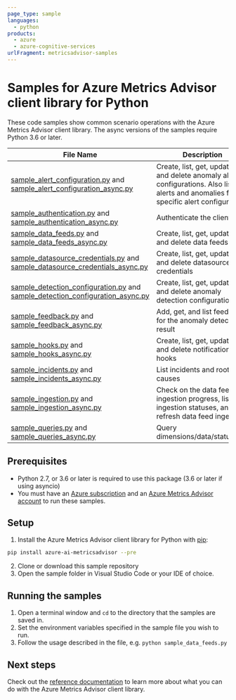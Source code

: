 ```yaml
---
page_type: sample
languages:
  - python
products:
  - azure
  - azure-cognitive-services
urlFragment: metricsadvisor-samples
---
```


# Samples for Azure Metrics Advisor client library for Python

These code samples show common scenario operations with the Azure Metrics Advisor client library.
The async versions of the samples require Python 3.6 or later.

|**File Name**|**Description**|
|----------------|-------------|
|[sample_alert_configuration.py][sample_alert_configuration] and [sample_alert_configuration_async.py][sample_alert_configuration_async]|Create, list, get, update, and delete anomaly alert configurations. Also list alerts and anomalies for a specific alert configuration.|
|[sample_authentication.py][sample_authentication] and [sample_authentication_async.py][sample_authentication_async]|Authenticate the clients|
|[sample_data_feeds.py][sample_data_feeds] and [sample_data_feeds_async.py][sample_data_feeds_async]|Create, list, get, update, and delete data feeds|
|[sample_datasource_credentials.py][sample_datasource_credentials] and [sample_datasource_credentials_async.py][sample_datasource_credentials_async]|Create, list, get, update, and delete datasource credentials|
|[sample_detection_configuration.py][sample_detection_configuration] and [sample_detection_configuration_async.py][sample_detection_configuration_async]|Create, list, get, update, and delete anomaly detection configurations|
|[sample_feedback.py][sample_feedback] and [sample_feedback_async.py][sample_feedback_async]|Add, get, and list feedback for the anomaly detection result|
|[sample_hooks.py][sample_hooks] and [sample_hooks_async.py][sample_hooks_async]|Create, list, get, update, and delete notification hooks|
|[sample_incidents.py][sample_incidents] and [sample_incidents_async.py][sample_incidents_async]|List incidents and root causes|
|[sample_ingestion.py][sample_ingestion] and [sample_ingestion_async.py][sample_ingestion_async]|Check on the data feed ingestion progress, list ingestion statuses, and refresh data feed ingestion|
|[sample_queries.py][sample_queries] and [sample_queries_async.py][sample_queries_async]|Query dimensions/data/status/etc.|

## Prerequisites

* Python 2.7, or 3.6 or later is required to use this package (3.6 or later if using asyncio)
* You must have an [Azure subscription][azure_subscription] and an
[Azure Metrics Advisor account][portal_metrics_advisor_account] to run these samples.

## Setup

1. Install the Azure Metrics Advisor client library for Python with [pip][pip]:

```bash
pip install azure-ai-metricsadvisor --pre
```

2. Clone or download this sample repository
3. Open the sample folder in Visual Studio Code or your IDE of choice.

## Running the samples

1. Open a terminal window and `cd` to the directory that the samples are saved in.
2. Set the environment variables specified in the sample file you wish to run.
3. Follow the usage described in the file, e.g. `python sample_data_feeds.py`

## Next steps

Check out the [reference documentation][reference_documentation] to learn more about
what you can do with the Azure Metrics Advisor client library.

[pip]: https://pypi.org/project/pip/
[azure_subscription]: https://azure.microsoft.com/free/
[portal_metrics_advisor_account]: https://ms.portal.azure.com/#create/Microsoft.CognitiveServicesMetricsAdvisor
[reference_documentation]: https://aka.ms/azsdk/python/metricsadvisor/docs

[sample_authentication]: https://github.com/Azure/azure-sdk-for-python/blob/main/sdk/metricsadvisor/azure-ai-metricsadvisor/samples/sample_authentication.py
[sample_authentication_async]: https://github.com/Azure/azure-sdk-for-python/blob/main/sdk/metricsadvisor/azure-ai-metricsadvisor/samples/async_samples/sample_authentication_async.py
[sample_data_feeds]: https://github.com/Azure/azure-sdk-for-python/blob/main/sdk/metricsadvisor/azure-ai-metricsadvisor/samples/sample_data_feeds.py
[sample_data_feeds_async]: https://github.com/Azure/azure-sdk-for-python/blob/main/sdk/metricsadvisor/azure-ai-metricsadvisor/samples/async_samples/sample_data_feeds_async.py
[sample_ingestion]: https://github.com/Azure/azure-sdk-for-python/blob/main/sdk/metricsadvisor/azure-ai-metricsadvisor/samples/sample_ingestion.py
[sample_ingestion_async]: https://github.com/Azure/azure-sdk-for-python/blob/main/sdk/metricsadvisor/azure-ai-metricsadvisor/samples/async_samples/sample_ingestion_async.py
[sample_detection_configuration]: https://github.com/Azure/azure-sdk-for-python/blob/main/sdk/metricsadvisor/azure-ai-metricsadvisor/samples/sample_detection_configuration.py
[sample_detection_configuration_async]: https://github.com/Azure/azure-sdk-for-python/blob/main/sdk/metricsadvisor/azure-ai-metricsadvisor/samples/async_samples/sample_detection_configuration_async.py
[sample_alert_configuration]: https://github.com/Azure/azure-sdk-for-python/blob/main/sdk/metricsadvisor/azure-ai-metricsadvisor/samples/sample_alert_configuration.py
[sample_alert_configuration_async]: https://github.com/Azure/azure-sdk-for-python/blob/main/sdk/metricsadvisor/azure-ai-metricsadvisor/samples/async_samples/sample_alert_configuration_async.py
[sample_hooks]: https://github.com/Azure/azure-sdk-for-python/blob/main/sdk/metricsadvisor/azure-ai-metricsadvisor/samples/sample_hooks.py
[sample_hooks_async]: https://github.com/Azure/azure-sdk-for-python/blob/main/sdk/metricsadvisor/azure-ai-metricsadvisor/samples/async_samples/sample_hooks_async.py
[sample_feedback]: https://github.com/Azure/azure-sdk-for-python/blob/main/sdk/metricsadvisor/azure-ai-metricsadvisor/samples/sample_feedback.py
[sample_feedback_async]: https://github.com/Azure/azure-sdk-for-python/blob/main/sdk/metricsadvisor/azure-ai-metricsadvisor/samples/async_samples/sample_feedback_async.py
[sample_queries]: https://github.com/Azure/azure-sdk-for-python/blob/main/sdk/metricsadvisor/azure-ai-metricsadvisor/samples/sample_queries.py
[sample_queries_async]: https://github.com/Azure/azure-sdk-for-python/blob/main/sdk/metricsadvisor/azure-ai-metricsadvisor/samples/async_samples/sample_queries_async.py
[sample_datasource_credentials]: https://github.com/Azure/azure-sdk-for-python/blob/main/sdk/metricsadvisor/azure-ai-metricsadvisor/samples/sample_datasource_credentials.py
[sample_datasource_credentials_async]: https://github.com/Azure/azure-sdk-for-python/blob/main/sdk/metricsadvisor/azure-ai-metricsadvisor/samples/async_samples/sample_datasource_credentials_async.py
[sample_incidents]: https://github.com/Azure/azure-sdk-for-python/blob/main/sdk/metricsadvisor/azure-ai-metricsadvisor/samples/sample_incidents.py
[sample_incidents_async]: https://github.com/Azure/azure-sdk-for-python/blob/main/sdk/metricsadvisor/azure-ai-metricsadvisor/samples/async_samples/sample_incidents_async.py
